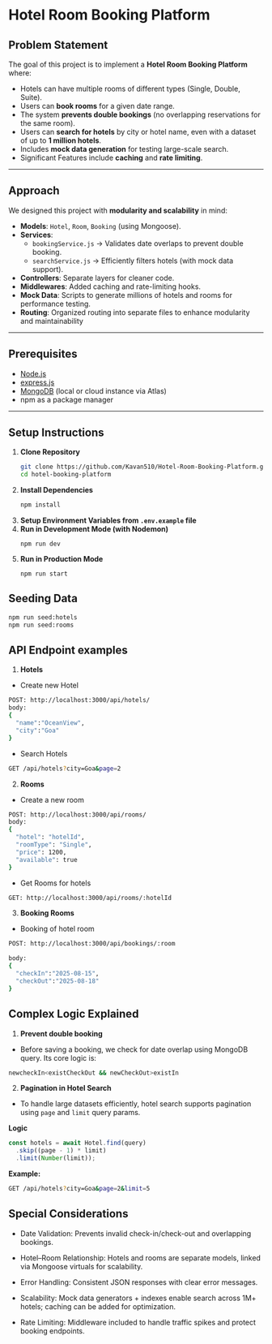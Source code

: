 # Hotel Room Booking Platform

## Problem Statement


The goal of this project is to implement a **Hotel Room Booking Platform** where:


- Hotels can have multiple rooms of different types (Single, Double, Suite).
- Users can **book rooms** for a given date range.
- The system **prevents double bookings** (no overlapping reservations for the same room).
- Users can **search for hotels** by city or hotel name, even with a dataset of up to **1 million hotels**.
- Includes **mock data generation** for testing large-scale search.
- Significant Features include **caching** and **rate limiting**.

---

## Approach

We designed this project with **modularity and scalability** in mind:

- **Models**: `Hotel`, `Room`, `Booking` (using Mongoose).
- **Services**:
  - `bookingService.js` → Validates date overlaps to prevent double booking.
  - `searchService.js` → Efficiently filters hotels (with mock data support).
- **Controllers**: Separate layers for cleaner code.
- **Middlewares**: Added caching and rate-limiting hooks.
- **Mock Data**: Scripts to generate millions of hotels and rooms for performance testing.
- **Routing**: Organized routing into separate files to enhance modularity and maintainability

---

## Prerequisites

- [Node.js](https://nodejs.org/)
- [express.js](https://expressjs.com/)
- [MongoDB](https://www.mongodb.com/) (local or cloud instance via Atlas)
- npm  as a package manager

---

## Setup Instructions

1. **Clone Repository**
   ```bash
   git clone https://github.com/Kavan510/Hotel-Room-Booking-Platform.git
   cd hotel-booking-platform
   ```
2. **Install Dependencies**
   ```bash
   npm install
   ```
3. **Setup Environment Variables from `.env.example` file**
4. **Run in Development Mode (with Nodemon)**
   ```
   npm run dev
   ```
5. **Run in Production Mode**
   ```
   npm run start
   ```

## Seeding Data

```bash
npm run seed:hotels
npm run seed:rooms
```

## API Endpoint examples

1. **Hotels**

- Create new Hotel

```bash
POST: http://localhost:3000/api/hotels/
body:
{
  "name":"OceanView",
  "city":"Goa"
}
```

- Search Hotels

```bash
GET /api/hotels?city=Goa&page=2
```

2. **Rooms**

- Create a new room

```bash
POST: http://localhost:3000/api/rooms/
body:
{
  "hotel": "hotelId",
  "roomType": "Single",
  "price": 1200,
  "available": true 
}
```

- Get Rooms for hotels
```bash
GET: http://localhost:3000/api/rooms/:hotelId
```

3. **Booking Rooms**

- Booking of hotel room

```bash
POST: http://localhost:3000/api/bookings/:room

body:
{
  "checkIn":"2025-08-15",
  "checkOut":"2025-08-18"
}
```

## Complex Logic Explained

1. **Prevent double booking**
- Before saving a booking, we check for date overlap using MongoDB query. Its core logic is:
```bash
newcheckIn<existCheckOut && newCheckOut>existIn
````

2. **Pagination in Hotel Search**

- To handle large datasets efficiently, hotel search supports pagination using `page` and `limit` query params.

**Logic**

```js
const hotels = await Hotel.find(query)
  .skip((page - 1) * limit)
  .limit(Number(limit));
```

**Example:**

```bash
GET /api/hotels?city=Goa&page=2&limit=5
```

## Special Considerations

- Date Validation: Prevents invalid check-in/check-out and overlapping bookings.

- Hotel–Room Relationship: Hotels and rooms are separate models, linked via Mongoose virtuals for scalability.

- Error Handling: Consistent JSON responses with clear error messages.

- Scalability: Mock data generators + indexes enable search across 1M+ hotels; caching can be added for optimization.

- Rate Limiting: Middleware included to handle traffic spikes and protect booking endpoints.
